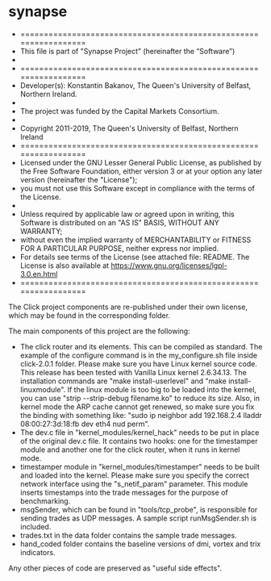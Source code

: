 # synapse
* =================================================================
* This file is part of "Synapse Project” (hereinafter the “Software”)
*
* =================================================================
* Developer(s):     Konstantin Bakanov, The Queen's University of Belfast, Northern Ireland.
*
* The project was funded by the Capital Markets Consortium.
*
* Copyright 2011-2019, The Queen's University of Belfast, Northern Ireland
* =================================================================
* Licensed under the GNU Lesser General Public License, as published by the Free Software Foundation, either version 3 or at your option any later version (hereinafter the "License");
* you must not use this Software except in compliance with the terms of the License.
*
* Unless required by applicable law or agreed upon in writing, this Software is distributed on an "AS IS" BASIS, WITHOUT ANY WARRANTY;
* without even the implied warranty of MERCHANTABILITY or FITNESS FOR A PARTICULAR PURPOSE, neither express nor implied.
* For details see terms of the License (see attached file: README. The License is also available at https://www.gnu.org/licenses/lgpl-3.0.en.html
* =================================================================

The Click project components are re-published under their own license, which may be found in the corresponding folder.

The main components of this project are the following:
- The click router and its elements. This can be compiled as standard. The example of the configure command is
  in the my_configure.sh file inside click-2.0.1 folder. Please make sure you have Linux kernel source code.
  This release has been tested with Vanilla Linux kernel 2.6.34.13.
  The installation commands are "make install-userlevel" and "make install-linuxmodule".
  If the linux module is too big to be loaded into the kernel, you can use "strip --strip-debug filename.ko"
  to reduce its size.
  Also, in kernel mode the ARP cache cannot get renewed, so make sure you fix the binding with something like:
  "sudo ip neighbor add 192.168.2.4 lladdr 08:00:27:3d:18:fb dev eth4 nud perm".
- The dev.c file in "kernel_modules/kernel_hack" needs to be put in place of the original dev.c file. It
  contains two hooks: one for the timestamper module and another one for the click router, when it runs
  in kernel mode.
- timestamper module in "kernel_modules/timestamper" needs to be built and loaded into the kernel.
  Please make sure you specify the correct network interface using the "s_netif_param" parameter.
  This module inserts timestamps into the trade messages for the purpose of benchmarking.
- msgSender, which can be found in "tools/tcp_probe", is responsible for sending
  trades as UDP messages. A sample script runMsgSender.sh is included.
- trades.txt in the data folder contains the sample trade messages.
- hand_coded folder contains the baseline versions of dmi, vortex and trix indicators.

Any other pieces of code are preserved as "useful side effects".

